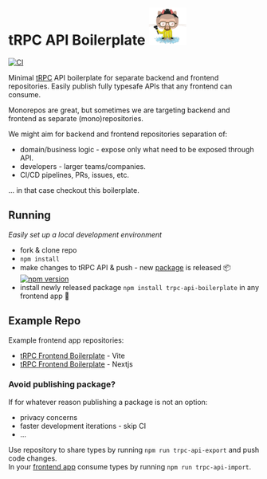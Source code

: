 # tRPC API Boilerplate ![Heisenberg](https://raw.githubusercontent.com/mkosir/trpc-fe-boilerplate-vite/main/misc/heisenberg_75.png)

[![CI][ci-badge]][ci-url]

Minimal [tRPC](https://trpc.io/) API boilerplate for separate backend and frontend repositories. Easily publish fully typesafe APIs that any frontend can consume.

Monorepos are great, but sometimes we are targeting backend and frontend as separate (mono)repositories.

We might aim for backend and frontend repositories separation of:

- domain/business logic - expose only what need to be exposed through API.
- developers - larger teams/companies.
- CI/CD pipelines, PRs, issues, etc.

... in that case checkout this boilerplate.

## Running

_Easily set up a local development environment_

- fork & clone repo
- `npm install`
- make changes to tRPC API & push - new [package](https://www.npmjs.com/package/trpc-api-boilerplate) is released 📦 [![npm version][npm-badge]][npm-url]
- install newly released package `npm install trpc-api-boilerplate` in any frontend app 🚀

## Example Repo

Example frontend app repositories:

- [tRPC Frontend Boilerplate](https://github.com/mkosir/trpc-fe-boilerplate-vite) - Vite
- [tRPC Frontend Boilerplate](https://github.com/mkosir/trpc-fe-boilerplate-next) - Nextjs

### Avoid publishing package?

If for whatever reason publishing a package is not an option:

- privacy concerns
- faster development iterations - skip CI
- ...

Use repository to share types by running `npm run trpc-api-export` and push code changes.  
In your [frontend app](https://github.com/mkosir/trpc-fe-boilerplate-vite/blob/main/package.json#L7) consume types by running `npm run trpc-api-import`.

<!-- Badges -->

[ci-badge]: https://github.com/mkosir/trpc-api-boilerplate/actions/workflows/main.yml/badge.svg
[ci-url]: https://github.com/mkosir/trpc-api-boilerplate/actions/workflows/main.yml
[npm-url]: https://www.npmjs.com/package/trpc-api-boilerplate
[npm-badge]: https://img.shields.io/npm/v/trpc-api-boilerplate.svg

